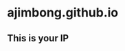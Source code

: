 # ajimbong.github.io

<h2>This is your IP</h2>
<p id="ip"></p>

<script>
 let UserIp
 const ipHolder = document.getElementById('ip');
   fetch('https://api.ipify.org?format=json')
   .then(response => response.json())
   .then(data => {
    console.log(data)
    ipHolder.innerHTML = data.ip;
    //console.log(data.ip)
})
</script>
